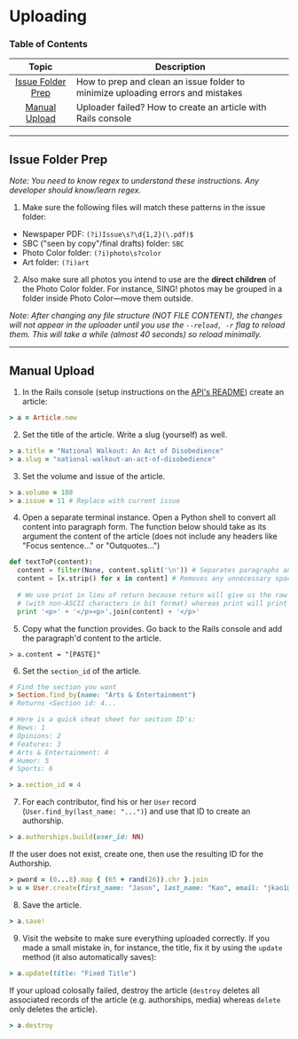 # Uploading

### Table of Contents
Topic | Description
:---:| ---
[Issue Folder Prep](#issue-folder-prep) | How to prep and clean an issue folder to minimize uploading errors and mistakes
[Manual Upload](#manual-upload) | Uploader failed? How to create an article with Rails console

------

## Issue Folder Prep

_Note: You need to know regex to understand these instructions. Any developer should know/learn regex._

1. Make sure the following files will match these patterns in the issue folder:
- Newspaper PDF: `(?i)Issue\s?\d{1,2}(\.pdf)$`
- SBC ("seen by copy"/final drafts) folder: `SBC`
- Photo Color folder: `(?i)photo\s?color`
- Art folder: `(?i)art`

2. Also make sure all photos you intend to use are the **direct children** of the Photo Color folder. For instance, SING! photos may be grouped in a folder inside Photo Color—move them outside.

_Note: After changing any file structure (NOT FILE CONTENT), the changes will not appear in the uploader until you use the `--reload, -r` flag to reload them. This will take a while (almost 40 seconds) so reload minimally._

------

## Manual Upload

1. In the Rails console (setup instructions on the [API's README](https://github.com/stuyspec/stuy-spec-api)) create an article:
```rb
> a = Article.new
```

2. Set the title of the article. Write a slug (yourself) as well.
```rb
> a.title = "National Walkout: An Act of Disobedience"
> a.slug = "national-walkout-an-act-of-disobedience"
```

3. Set the volume and issue of the article.
```rb
> a.volume = 108
> a.issue = 11 # Replace with current issue
```

4. Open a separate terminal instance. Open a Python shell to convert all content into paragraph form. The function below should take as its argument the content of the article (does not include any headers like "Focus sentence..." or "Outquotes...")
```py
def textToP(content):  
  content = filter(None, content.split('\n')) # Separates paragraphs and removes all empty lines  
  content = [x.strip() for x in content] # Removes any unnecessary spaces in paragraphs
 
  # We use print in lieu of return because return will give us the raw string 
  # (with non-ASCII characters in bit format) whereas print will print unicode.
  print '<p>' + '</p><p>'.join(content) + '</p>'
```

5. Copy what the function provides. Go back to the Rails console and add the paragraph'd content to the article.
```
> a.content = "[PASTE]"
```

6. Set the `section_id` of the article.
```rb
# Find the section you want
> Section.find_by(name: "Arts & Entertainment")
# Returns <Section id: 4...

# Here is a quick cheat sheet for section ID's:
# News: 1
# Opinions: 2
# Features: 3
# Arts & Entertainment: 4
# Humor: 5
# Sports: 6

> a.section_id = 4
```

7. For each contributor, find his or her `User` record (`User.find_by(last_name: "...")`) and use that ID to create an authorship.
```rb
> a.authorships.build(user_id: NN)
```

If the user does not exist, create one, then use the resulting ID for the Authorship.
```rb
> pword = (0...8).map { (65 + rand(26)).chr }.join
> u = User.create(first_name: "Jason", last_name: "Kao", email: "jkao1@stuy.edu", password: "pword", password_confirmation: "pword")
```

8. Save the article.
```rb
> a.save!
```

9. Visit the website to make sure everything uploaded correctly. If you made a small mistake in, for instance, the title, fix it by using the `update` method (it also automatically saves):
```rb
> a.update(title: "Fixed Title")
```

If your upload colosally failed, destroy the article (`destroy` deletes all associated records of the article (e.g. authorships, media) whereas `delete` only deletes the article).
```rb
> a.destroy
```
